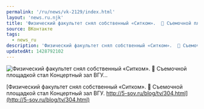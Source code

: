 ```yaml
---
permalink: '/ru/news/vk-2129/index.html'
layout: 'news.ru.njk'
title: 'Физический факультет снял собственный «Ситком».  🎥 Съемочной площадкой стал Концертный зал ВГУ…'
source: ВКонтакте
tags:
  - news_ru
description: 'Физический факультет снял собственный «Ситком».  🎥 Съемочной площадкой стал Концертный зал ВГУ…'
updatedAt: 1428792102
---
```

![Физический факультет снял собственный «Ситком».  🎥 Съемочной площадкой стал Концертный зал ВГУ…](https://sun9-67.userapi.com/c625831/v625831833/fcde/mkMXtB88T1s.jpg)

[Физический факультет снял собственный «Ситком».  🎥 Съемочной площадкой стал Концертный зал ВГУ.
http://5-sov.ru/blog/tv/304.html](http://5-sov.ru/blog/tv/304.html)
